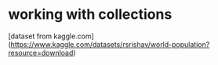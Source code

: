 # working with collections
[dataset from kaggle.com] (https://www.kaggle.com/datasets/rsrishav/world-population?resource=download)
